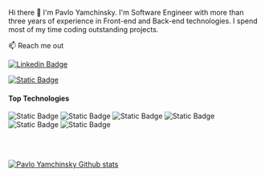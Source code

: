Hi there 👋 I'm Pavlo Yamchinsky.
<a href="https://yamchinsky.netlify.app/#/"></a>
I'm Software Engineer with more than three years of experience in Front-end and Back-end technologies.
I spend most of my time coding outstanding projects.

:mailbox: Reach me out

[![Linkedin Badge](https://img.shields.io/badge/Linkedin-blue?style=flat&logo=Linkedin&logoColor=%230A66C2&labelColor=white)](https://www.linkedin.com/in/pavlo-yamchynskyi-27375b83/)

[![Static Badge](https://img.shields.io/badge/Pavlo%20Yamchinsky-red?style=flat&logo=Gmail&logoColor=%23EA4335&labelColor=white)](mailto:pavloyamchinsky%40gmail.com)


#### Top Technologies

![Static Badge](https://img.shields.io/badge/js-black?style=flat&logo=Javascript&logoColor=%23F7DF1E&labelColor=black)
![Static Badge](https://img.shields.io/badge/typescript-black?style=flat&logo=TypeScript&logoColor=%233178C6&labelColor=white)
![Static Badge](https://img.shields.io/badge/react-black?style=flat&logo=React&logoColor=%2361DAFB&labelColor=white)
![Static Badge](https://img.shields.io/badge/node-black?style=flat&logo=Node.js&logoColor=%23339933&labelColor=green)
![Static Badge](https://img.shields.io/badge/nest-black?style=flat&logo=Nestjs&logoColor=%23E0234E&labelColor=white)
![Static Badge](https://img.shields.io/badge/graphql-black?style=flat&logo=GraphQl&logoColor=%23E10098&labelColor=white)

</br>
</br>

[![Pavlo Yamchinsky Github stats](https://github-readme-stats.vercel.app/api/?username=yamchinsky&theme=cobalt&show_icons=true)](https://github.com/anuraghazra/github-readme-stats)
